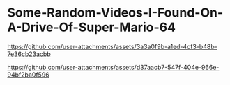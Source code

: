 # Some-Random-Videos-I-Found-On-A-Drive-Of-Super-Mario-64



https://github.com/user-attachments/assets/3a3a0f9b-a1ed-4cf3-b48b-7e36cb23acbb



https://github.com/user-attachments/assets/d37aacb7-547f-404e-966e-94bf2ba0f596

